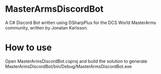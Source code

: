 # MasterArmsDiscordBot
A C# Discord Bot written using DSharpPlus for the DCS World MasterArms community, written by Jonatan Karlsson.

# How to use
Open MasterArmsDiscordBot.csproj and build the solution to generate MasterArmsDiscordBot/bin/Debug/MasterArmsDiscordBot.exe

